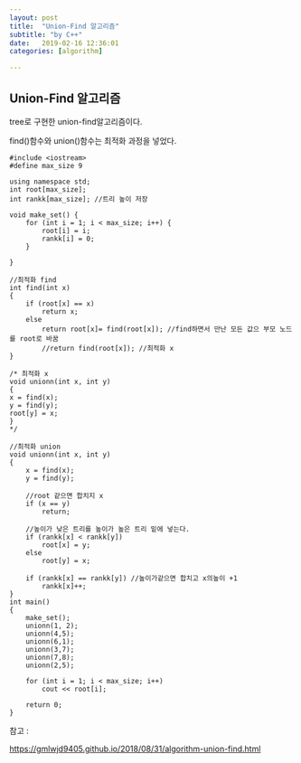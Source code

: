 ```yaml
---
layout: post
title:  "Union-Find 알고리즘"
subtitle: "by C++"
date:   2019-02-16 12:36:01
categories: [algorithm]

---
```


## Union-Find 알고리즘

tree로 구현한 union-find알고리즘이다.

find()함수와 union()함수는 최적화 과정을 넣었다.



~~~
#include <iostream>
#define max_size 9

using namespace std;
int root[max_size];
int rankk[max_size]; //트리 높이 저장

void make_set() {
	for (int i = 1; i < max_size; i++) {
		root[i] = i;
		rankk[i] = 0;
	}
	
}

//최적화 find
int find(int x)
{
	if (root[x] == x)
		return x;
	else
		return root[x]= find(root[x]); //find하면서 만난 모든 값으 부모 노드를 root로 바꿈
		//return find(root[x]); //최적화 x
}

/* 최적화 x
void unionn(int x, int y)
{
x = find(x);
y = find(y);
root[y] = x;
}
*/

//최적화 union
void unionn(int x, int y)
{
	x = find(x);
	y = find(y);

	//root 같으면 합치지 x
	if (x == y)
		return;

	//높이가 낮은 트리를 높이가 높은 트리 밑에 넣는다. 
	if (rankk[x] < rankk[y])
		root[x] = y;
	else
		root[y] = x;
	
	if (rankk[x] == rankk[y]) //높이가같으면 합치고 x의높이 +1
		rankk[x]++;
}
int main()
{
	make_set();
	unionn(1, 2);
	unionn(4,5);
	unionn(6,1);
	unionn(3,7);
	unionn(7,8);
	unionn(2,5);

	for (int i = 1; i < max_size; i++)
		cout << root[i];

	return 0;
}
~~~





참고 : 

https://gmlwjd9405.github.io/2018/08/31/algorithm-union-find.html